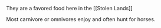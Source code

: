They are a favored food here in the [[Stolen Lands]]

Most carnivore or omnivores enjoy and often hunt for horses.